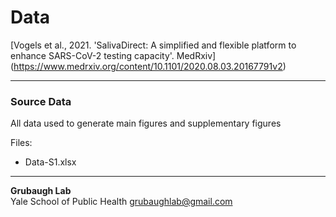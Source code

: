 # Data 

[Vogels et al., 2021. 'SalivaDirect: A simplified and flexible platform to enhance SARS-CoV-2 testing capacity'. MedRxiv] (https://www.medrxiv.org/content/10.1101/2020.08.03.20167791v2)

---

### Source Data

All data used to generate main figures and supplementary figures 

Files:
* Data-S1.xlsx

---
**Grubaugh Lab**  
Yale School of Public Health
[grubaughlab@gmail.com](mailto:grubaughlab@gmail.com)

